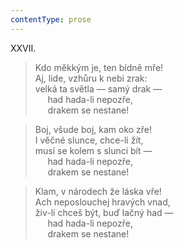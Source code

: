 ```yaml
---
contentType: prose
---
```


XXVII.

> Kdo měkkým je, ten bídně mře!  
> Aj, lide, vzhůru k nebi zrak:  
> velká ta světla — samý drak —  
>      had hada-li nepozře,  
>      drakem se nestane!

> Boj, všude boj, kam oko zře!  
> I věčné slunce, chce-li žít,  
> musí se kolem s slunci bít —  
>      had hada-li nepozře,  
>      drakem se nestane!

> Klam, v národech že láska vře!  
> Ach neposlouchej hravých vnad,  
> živ-li chceš být, buď lačný had —  
>      had hada-li nepozře,  
>      drakem se nestane!
